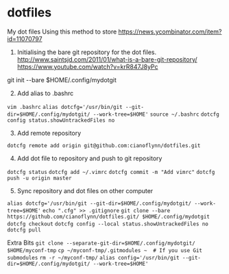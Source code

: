 # dotfiles
My dot files
Using this method to store https://news.ycombinator.com/item?id=11070797

1. Initialising the bare git repository for the dot files.
http://www.saintsjd.com/2011/01/what-is-a-bare-git-repository/
https://www.youtube.com/watch?v=krR847J8yPc

git init --bare $HOME/.config/mydotgit
	

2. Add alias to .bashrc

`vim .bashrc`
`alias dotcfg='/usr/bin/git --git-dir=$HOME/.config/mydotgit/ --work-tree=$HOME'`
`source ~/.bashrc`
`dotcfg config status.showUntrackedFiles no`

3. Add remote repository

`dotcfg remote add origin git@github.com:cianoflynn/dotfiles.git`

4. Add dot file to repository and push to git repository

`dotcfg status`
`dotcfg add ~/.vimrc`
`dotcfg commit -m "Add vimrc"`
`dotcfg push -u origin master`
    
    
5. Sync repository and dot files on other computer

`alias dotcfg='/usr/bin/git --git-dir=$HOME/.config/mydotgit/ --work-tree=$HOME'`
`echo ".cfg" >> .gitignore`
`git clone --bare https://github.com/cianoflynn/dotfiles.git/ $HOME/.config/mydotgit`
`dotcfg checkout`
`dotcfg config --local status.showUntrackedFiles no`
`dotcfg pull`

Extra Bits
`git clone --separate-git-dir=$HOME/.config/mydotgit/ $HOME/myconf-tmp`
`cp ~/myconf-tmp/.gitmodules ~  # If you use Git submodules`
`rm -r ~/myconf-tmp/`
`alias config='/usr/bin/git --git-dir=$HOME/.config/mydotgit/ --work-tree=$HOME'`
    
